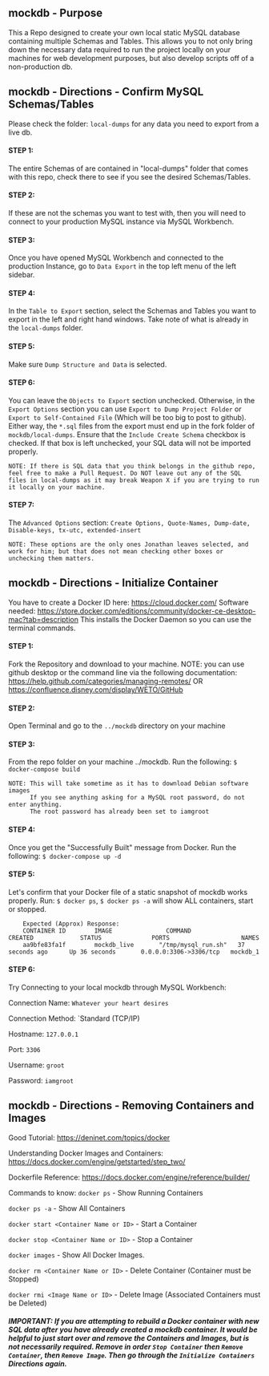 ## mockdb - Purpose

This a Repo designed to create your own local static MySQL database containing multiple Schemas and Tables. This allows you to not only bring down the necessary data required to run the project locally on your machines for web development purposes, but also develop scripts off of a non-production db.

## mockdb - Directions - Confirm MySQL Schemas/Tables

Please check the folder: `local-dumps` for any data you need to export from a live db.

####  STEP 1:
The entire Schemas of are contained in "local-dumps" folder that comes with this repo, check there to see if you see the desired Schemas/Tables.

####  STEP 2:
If these are not the schemas you want to test with, then you will need to connect to your production MySQL instance via MySQL Workbench.

####  STEP 3:
Once you have opened MySQL Workbench and connected to the production Instance, go to `Data Export` in the top left menu of the left sidebar.

####  STEP 4:
In the `Table to Export` section, select the Schemas and Tables you want to export in the left and right hand windows. Take note of what is already in the `local-dumps` folder.

####  STEP 5:
Make sure `Dump Structure and Data` is selected.

####  STEP 6:
You can leave the `Objects to Export` section unchecked. Otherwise, in the `Export Options` section you can use `Export to Dump Project Folder` or `Export to Self-Contained File` (Which will be too big to post to github). Either way, the `*.sql` files from the export must end up in the fork folder of `mockdb/local-dumps`. Ensure that the `Include Create Schema` checkbox is checked. If that box is left unchecked, your SQL data will not be imported properly.

  	NOTE: If there is SQL data that you think belongs in the github repo, feel free to make a Pull Request. Do NOT leave out any of the SQL files in local-dumps as it may break Weapon X if you are trying to run it locally on your machine.

####  STEP 7:
The `Advanced Options` section: `Create Options, Quote-Names, Dump-date, Disable-keys, tx-utc, extended-insert`

  	NOTE: These options are the only ones Jonathan leaves selected, and work for him; but that does not mean checking other boxes or unchecking them matters.


## mockdb - Directions - Initialize Container

You have to create a Docker ID here: https://cloud.docker.com/
Software needed: https://store.docker.com/editions/community/docker-ce-desktop-mac?tab=description
This installs the Docker Daemon so you can use the terminal commands.

#### STEP 1:
Fork the Repository and download to your machine.
  	NOTE: you can use github desktop or the command line via the following documentation: https://help.github.com/categories/managing-remotes/ OR https://confluence.disney.com/display/WETO/GitHub

#### STEP 2:
Open Terminal and go to the `../mockdb` directory on your machine

#### STEP 3:
From the repo folder on your machine ../mockdb. Run the following: `$ docker-compose build`

	NOTE: This will take sometime as it has to download Debian software images
          If you see anything asking for a MySQL root password, do not enter anything.
          The root password has already been set to iamgroot


#### STEP 4:
Once you get the "Successfully Built" message from Docker. Run the following: `$ docker-compose up -d`

#### STEP 5:
Let's confirm that your Docker file of a static snapshot of mockdb works properly. Run: `$ docker ps`, `$ docker ps -a` will show ALL containers, start or stopped.

        Expected (Approx) Response:
        CONTAINER ID        IMAGE               COMMAND               CREATED             STATUS              PORTS                    NAMES
        aa9bfe83fa1f        mockdb_live       "/tmp/mysql_run.sh"   37 seconds ago      Up 36 seconds       0.0.0.0:3306->3306/tcp   mockdb_1


#### STEP 6:
Try Connecting to your local mockdb through MySQL Workbench:

Connection Name: `Whatever your heart desires`

Connection Method: `Standard (TCP/IP)

Hostname: `127.0.0.1`

Port: `3306`

Username: `groot`

Password: `iamgroot`


## mockdb - Directions - Removing Containers and Images

Good Tutorial: https://deninet.com/topics/docker

Understanding Docker Images and Containers: https://docs.docker.com/engine/getstarted/step_two/

Dockerfile Reference: https://docs.docker.com/engine/reference/builder/

Commands to know:
`docker ps` - Show Running Containers

`docker ps -a` - Show All Containers

`docker start <Container Name or ID>` - Start a Container

`docker stop <Container Name or ID>` - Stop a Container

`docker images` - Show All Docker Images.

`docker rm <Container Name or ID>` - Delete Container (Container must be Stopped)

`docker rmi <Image Name or ID>` - Delete Image (Associated Containers must be Deleted)


##### IMPORTANT: If you are attempting to rebuild a Docker container with new SQL data after you have already created a mockdb container. It would be helpful to just start over and remove the Containers and Images, but is not necessarily required. Remove in order `Stop Container` then `Remove Container`, then `Remove Image`. Then go through the `Initialize Containers` Directions again.
